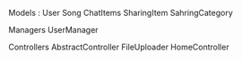 Models :
    User
    Song
    ChatItems
    SharingItem
    SahringCategory

Managers
    UserManager

Controllers
    AbstractController
    FileUploader
    HomeController